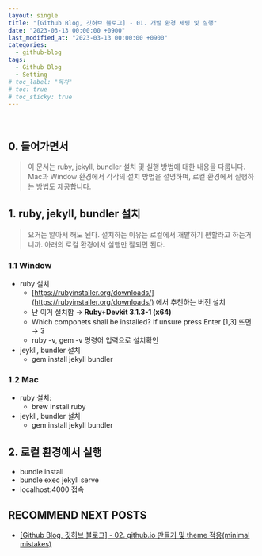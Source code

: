 ```yaml
---
layout: single
title: "[Github Blog, 깃허브 블로그] - 01. 개발 환경 세팅 및 실행"
date: "2023-03-13 00:00:00 +0900"
last_modified_at: "2023-03-13 00:00:00 +0900"
categories:
  - github-blog
tags:
  - Github Blog
  - Setting
# toc_label: "목차"
# toc: true
# toc_sticky: true
---
```


<br/>

## 0. 들어가면서

> 이 문서는 ruby, jekyll, bundler 설치 및 실행 방법에 대한 내용을 다룹니다. Mac과 Window 환경에서 각각의 설치 방법을 설명하며, 로컬 환경에서 실행하는 방법도 제공합니다.

## 1. ruby, jekyll, bundler 설치

> 요거는 알아서 해도 된다.
> 설치하는 이유는 로컬에서 개발하기 편할라고 하는거니까.
> 아래의 로컬 환경에서 실행만 잘되면 된다.

### 1.1 Window

- ruby 설치
  - [https://rubyinstaller.org/downloads/](https://rubyinstaller.org/downloads/) 에서 추천하는 버전 설치
  - 난 이거 설치함 → **Ruby+Devkit 3.1.3-1 (x64)**
  - Which componets shall be installed? If unsure press Enter [1,3] 뜨면 → 3
  - ruby -v, gem -v 명령어 입력으로 설치확인
- jeykll, bundler 설치
  - gem install jekyll bundler

### 1.2 Mac

- ruby 설치:
  - brew install ruby
- jeykll, bundler 설치
  - gem install jekyll bundler

## 2. 로컬 환경에서 실행

- bundle install
- bundle exec jekyll serve
- localhost:4000 접속

## RECOMMEND NEXT POSTS

- [[Github Blog, 깃허브 블로그] - 02. github.io 만들기 및 theme 적용(minimal mistakes)][github-blog-02]

[github-blog-02]: https://feelincoding.github.io/github-blog/github-blog-02-create-github-io/
